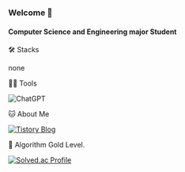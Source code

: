 ### Welcome 👋

#### Computer Science and Engineering major Student

🛠️ Stacks

none

💪🏼 Tools 

![ChatGPT](https://img.shields.io/badge/chatGPT-74aa9c?style=for-the-badge&logo=openai&logoColor=white)

🐱 About Me

[![Tistory Blog](https://img.shields.io/badge/Tistory-Blog-blue?logo=tistory)](https://hajinpoka.tistory.com/)



🏅 Algorithm Gold Level. 

[![Solved.ac Profile](http://mazassumnida.wtf/api/v2/generate_badge?boj=gyeongjin)](https://solved.ac/gyeongjin/)  

